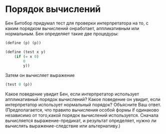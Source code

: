 # Порядок вычислений

Бен Битобор придумал тест для проверки интерпретатора на то, с каким порядком вычислений онработает, аппликативным или нормальным. Бен определяет такие две процедуры:
```lisp
(define (p) (p))

(define (test x y)
    (if (= x 0)
        0
        y))
```
Затем он вычисляет выражение
```lisp
(test 0 (p))
```
Какое поведение увидит Бен, если интерпретатор использует аппликативный порядок вычислений? Какое поведение он увидит, если интерпретатор использует нормальный порядок? Объясните Ваш ответ. (Предполагается, что правило вычисления особой формы if одинаково независимо от того,какой порядок вычислений используется. Сначала вычисляется выражение-предикат, и результат определяет, нужно ли вычислять выражение-следствие или альтернативу.)